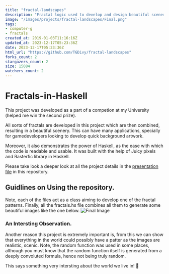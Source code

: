 ```yaml
---
title: "fractal-landscapes"
description: "Fractal logic used to develop and design beautiful scenery, special applications for background design in for 2-d side scroller games."
image: "/images/projects/fractal-landscapes/Final.png"
tags: 
- computer-g
- fractals
created_at: 2019-01-03T11:16:16Z
updated_at: 2023-12-17T05:23:36Z
date: 2023-12-17T05:23:36Z
html_url: "https://github.com/TGDivy/fractal-landscapes"
forks_count: 2
stargazers_count: 2
size: 15084
watchers_count: 2
---
```


# Fractals-in-Haskell

This project was developed as a part of a competion at my University (helped me win the second prize).

All sorts of fractals are developed in this project which are then combined, resulting in a beautiful scenery. This can have many applications, specially for gamedevelopers looking to develop quick background artwork.

Moreover, it also demonstrates the power of Haskell, as the ease with which the code is readable and usable. It was built with the help of Juicy pixels and Rasterfic library in Haskell.

Please take look a deeper look at all the project details in the [presentation file](https://github.com/TGDivy/Fractals-in-Haskell/blob/master/Haskell%20Competition.pdf) in this repository.

## Guidlines on Using the repository.

Note, each of the files act as a class aiming to develop one of the fractal patterns. Finally, all the fractals.hs file combines all them to generate some beautiful images like the one below.
![Final Image](/images/projects/fractal-landscapes/Final.png)

### An Intersting Observation.

Another reason this project is extremely important is, from this we can show that everything in the world could possibly have a patter as the images are realistic, scenic. Note, the random function was used in some places, although you must know that the random function itself is generated from a deeply convoluted formula, hence not being truly random.

This says something very intersting about the world we live in!
:grimacing:
